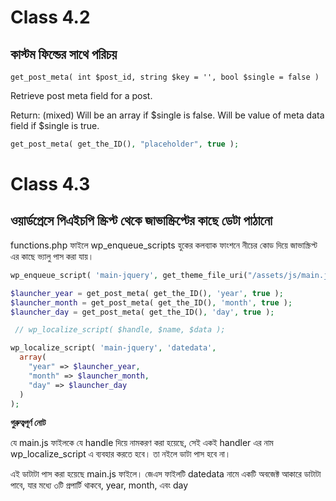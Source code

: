 # Class 4.2
## কাস্টম ফিল্ডের সাথে পরিচয়

```
get_post_meta( int $post_id, string $key = '', bool $single = false )
```
Retrieve post meta field for a post.

Return: (mixed) Will be an array if $single is false. Will be value of meta data field if $single is true.

```php
get_post_meta( get_the_ID(), "placeholder", true );
```

# Class 4.3
## ওয়ার্ডপ্রেসে পিএইচপি স্ক্রিপ্ট থেকে জাভাস্ক্রিপ্টের কাছে ডেটা পাঠানো 

functions.php ফাইলে wp_enqueue_scripts হুকের কলব্যাক ফাংশনে নীচের কোড দিয়ে জাভাস্ক্রিপ্ট এর কাছে ভ্যালু পাস করা যায়।

```php
wp_enqueue_script( 'main-jquery', get_theme_file_uri("/assets/js/main.js"), array('jquery'), null, true );

$launcher_year = get_post_meta( get_the_ID(), 'year', true );
$launcher_month = get_post_meta( get_the_ID(), 'month', true );
$launcher_day = get_post_meta( get_the_ID(), 'day', true );

 // wp_localize_script( $handle, $name, $data );

wp_localize_script( 'main-jquery', 'datedata',
  array(
    "year" => $launcher_year,
    "month" => $launcher_month,
    "day" => $launcher_day
  )
);
```
**গুরুত্বপূর্ণ নোট**

যে main.js ফাইলকে যে handle দিয়ে নামকরণ করা হয়েছে, সেই একই handler এর নাম wp_localize_script এ ব্যবহার করতে হবে। তা নইলে ডাটা পাস হবে না।

এই ডাটাটা পাস করা হয়েছে main.js ফাইলে। জেএস ফাইলটি datedata নামে একটি অবজেক্ট আকারে ডাটাটা পাবে, যার মধ্যে ৩টি প্রপার্টি থাকবে, year, month, এবং day

